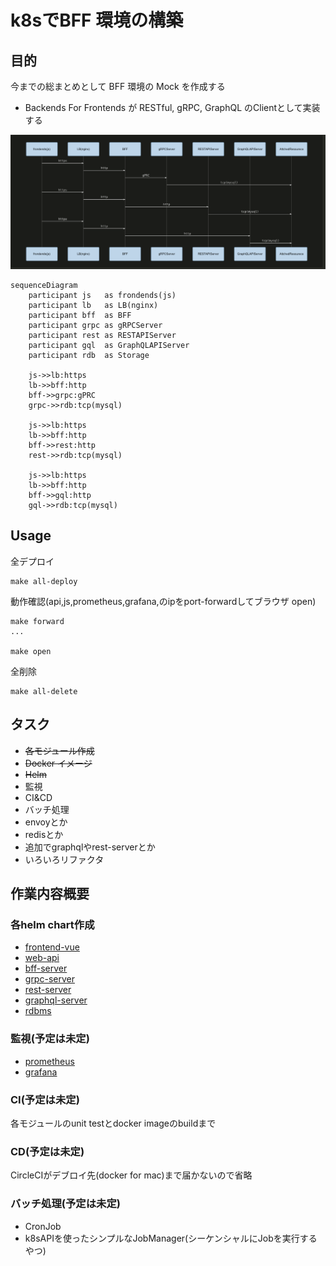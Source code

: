 # k8sでBFF 環境の構築

## 目的

今までの総まとめとして BFF 環境の Mock を作成する

- Backends For Frontends が RESTful, gRPC, GraphQL のClientとして実装する

![bff](https://raw.githubusercontent.com/taguch1/try-bff/images/readme/bff.png)

```mermaid
sequenceDiagram
    participant js   as frondends(js)
    participant lb   as LB(nginx)
    participant bff  as BFF
    participant grpc as gRPCServer
    participant rest as RESTAPIServer
    participant gql  as GraphQLAPIServer
    participant rdb  as Storage

    js->>lb:https
    lb->>bff:http
    bff->>grpc:gPRC
    grpc->>rdb:tcp(mysql)

    js->>lb:https
    lb->>bff:http
    bff->>rest:http
    rest->>rdb:tcp(mysql)

    js->>lb:https
    lb->>bff:http
    bff->>gql:http
    gql->>rdb:tcp(mysql)
```

## Usage

全デプロイ

```shell
make all-deploy
```

動作確認(api,js,prometheus,grafana,のipをport-forwardしてブラウザ open)

```shell
make forward
...

make open
```

全削除

```shell
make all-delete
```

## タスク

- ~~各モジュール作成~~
- ~~Docker イメージ~~
- ~~Helm~~
- 監視
- CI&CD
- バッチ処理
- envoyとか
- redisとか
- 追加でgraphqlやrest-serverとか
- いろいろリファクタ

## 作業内容概要

### 各helm chart作成

- [frontend-vue](https://github.com/taguch1/try-bff/tree/master/apps/frontend-vue)
- [web-api](https://github.com/taguch1/try-bff/tree/master/apps/web-api)
- [bff-server](https://github.com/taguch1/try-bff/tree/master/apps/bff-server)
- [grpc-server](https://github.com/taguch1/try-bff/tree/master/apps/grpc-server)
- [rest-server](https://github.com/taguch1/try-bff/tree/master/apps/rest-server)
- [graphql-server](https://github.com/taguch1/try-bff/tree/master/apps/graphql-server)
- [rdbms](https://github.com/taguch1/try-bff/tree/master/apps/rdbms)

### 監視(予定は未定)

- [prometheus](https://prometheus.io/)
- [grafana](https://grafana.com/)

### CI(予定は未定)

各モジュールのunit testとdocker imageのbuildまで

### CD(予定は未定)

CircleCIがデブロイ先(docker for mac)まで届かないので省略


### バッチ処理(予定は未定)

- CronJob
- k8sAPIを使ったシンプルなJobManager(シーケンシャルにJobを実行するやつ)
